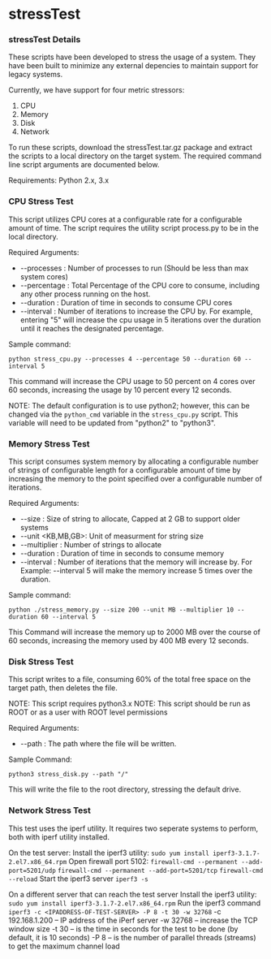 # stressTest

### stressTest Details
These scripts have been developed to stress the usage of a system. They have been built to minimize any external depencies to maintain support for legacy systems.

Currently, we have support for four metric stressors: 
1. CPU
2. Memory
3. Disk 
4. Network

To run these scripts, download the stressTest.tar.gz package and extract the scripts to a local directory on the target system. The required command line script arguments are documented below. 

Requirements:
Python 2.x, 3.x 

### CPU Stress Test
This script utilizes CPU cores at a configurable rate for a configurable amount of time. The script requires the utility script process.py to be in the local directory. 

Required Arguments:
* --processes <integer>: Number of processes to run (Should be less than max system cores)
* --percentage <integer>: Total Percentage of the CPU core to consume, including any other process running on the host.
* --duration <integer>: Duration of time in seconds to consume CPU cores
* --interval <integer>: Number of iterations to increase the CPU by. For example, entering "5" will increase the cpu usage in 5 iterations over the duration until it reaches the designated percentage.

Sample command: 
```
python stress_cpu.py --processes 4 --percentage 50 --duration 60 --interval 5
```
This command will increase the CPU usage to 50 percent on 4 cores over 60 seconds, increasing the usage by 10 percent every 12 seconds.

NOTE: The default configuration is to use python2; however, this can be changed via the `python_cmd` variable in the `stress_cpu.py` script. This variable will need to be updated from "python2" to "python3".

### Memory Stress Test
This script consumes system memory by allocating a configurable number of strings of configurable length for a configurable amount of time by increasing the memory to the point specified over a configurable number of iterations.

Required Arguments:
* --size <integer>: Size of string to allocate, Capped at 2 GB to support older systems
* --unit <KB,MB,GB>: Unit of measurment for string size
* --multiplier <integer>: Number of strings to allocate
* --duration <integer>: Duration of time in seconds to consume memory
* --interval <integer>: Number of iterations that the memory will increase by. For Example: --interval 5 will make the memory increase 5 times over the duration.

Sample command: 
```
python ./stress_memory.py --size 200 --unit MB --multiplier 10 --duration 60 --interval 5
```
This Command will increase the memory up to 2000 MB over the course of 60 seconds, increasing the memory used by 400 MB every 12 seconds. 


### Disk Stress Test
This script writes to a file, consuming 60% of the total free space on the target path, then deletes the file. 

NOTE: This script requires python3.x
NOTE: This script should be run as ROOT or as a user with ROOT level permissions

Required Arguments:
* --path <path>: The path where the file will be written.

Sample Command:
```
python3 stress_disk.py --path "/"
```
This will write the file to the root directory, stressing the default drive.

### Network Stress Test
This test uses the iperf utility. It requires two seperate systems to perform, both with iperf utility installed. 

On the test server:
  Install the iperf3 utility: 
    ```sudo yum install iperf3-3.1.7-2.el7.x86_64.rpm```
  Open firewall port 5102: 
    ```firewall-cmd --permanent --add-port=5201/udp```
    ```firewall-cmd --permanent --add-port=5201/tcp```
    ```firewall-cmd --reload```
  Start the iperf3 server
    ```iperf3 -s```

On a different server that can reach the test server
  Install the iperf3 utility: 
    ```sudo yum install iperf3-3.1.7-2.el7.x86_64.rpm```
  Run the iperf3 command
    ```iperf3 -c <IPADDRESS-OF-TEST-SERVER> -P 8 -t 30 -w 32768```
      -c 192.168.1.200 – IP address of the iPerf server
      -w 32768 – increase the TCP window size
      -t 30 – is the time in seconds for the test to be done (by default, it is 10 seconds)
      -P 8 – is the number of parallel threads (streams) to get the maximum channel load
